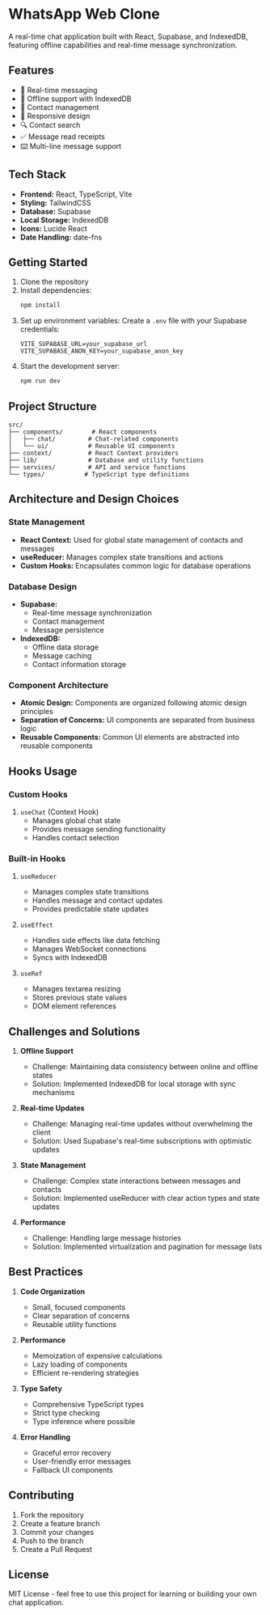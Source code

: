 # WhatsApp Web Clone

A real-time chat application built with React, Supabase, and IndexedDB, featuring offline capabilities and real-time message synchronization.

## Features

- 💬 Real-time messaging
- 🔄 Offline support with IndexedDB
- 👤 Contact management
- 📱 Responsive design
- 🔍 Contact search
- ✅ Message read receipts
- ⌨️ Multi-line message support

## Tech Stack

- **Frontend:** React, TypeScript, Vite
- **Styling:** TailwindCSS
- **Database:** Supabase
- **Local Storage:** IndexedDB
- **Icons:** Lucide React
- **Date Handling:** date-fns

## Getting Started

1. Clone the repository
2. Install dependencies:
   ```bash
   npm install
   ```
3. Set up environment variables:
   Create a `.env` file with your Supabase credentials:
   ```
   VITE_SUPABASE_URL=your_supabase_url
   VITE_SUPABASE_ANON_KEY=your_supabase_anon_key
   ```
4. Start the development server:
   ```bash
   npm run dev
   ```

## Project Structure

```
src/
├── components/        # React components
│   ├── chat/         # Chat-related components
│   └── ui/           # Reusable UI components
├── context/          # React Context providers
├── lib/              # Database and utility functions
├── services/         # API and service functions
└── types/           # TypeScript type definitions
```

## Architecture and Design Choices

### State Management
- **React Context:** Used for global state management of contacts and messages
- **useReducer:** Manages complex state transitions and actions
- **Custom Hooks:** Encapsulates common logic for database operations

### Database Design
- **Supabase:** 
  - Real-time message synchronization
  - Contact management
  - Message persistence
- **IndexedDB:**
  - Offline data storage
  - Message caching
  - Contact information storage

### Component Architecture
- **Atomic Design:** Components are organized following atomic design principles
- **Separation of Concerns:** UI components are separated from business logic
- **Reusable Components:** Common UI elements are abstracted into reusable components

## Hooks Usage

### Custom Hooks

1. `useChat` (Context Hook)
   - Manages global chat state
   - Provides message sending functionality
   - Handles contact selection

### Built-in Hooks

1. `useReducer`
   - Manages complex state transitions
   - Handles message and contact updates
   - Provides predictable state updates

2. `useEffect`
   - Handles side effects like data fetching
   - Manages WebSocket connections
   - Syncs with IndexedDB

3. `useRef`
   - Manages textarea resizing
   - Stores previous state values
   - DOM element references

## Challenges and Solutions

1. **Offline Support**
   - Challenge: Maintaining data consistency between online and offline states
   - Solution: Implemented IndexedDB for local storage with sync mechanisms

2. **Real-time Updates**
   - Challenge: Managing real-time updates without overwhelming the client
   - Solution: Used Supabase's real-time subscriptions with optimistic updates

3. **State Management**
   - Challenge: Complex state interactions between messages and contacts
   - Solution: Implemented useReducer with clear action types and state updates

4. **Performance**
   - Challenge: Handling large message histories
   - Solution: Implemented virtualization and pagination for message lists

## Best Practices

1. **Code Organization**
   - Small, focused components
   - Clear separation of concerns
   - Reusable utility functions

2. **Performance**
   - Memoization of expensive calculations
   - Lazy loading of components
   - Efficient re-rendering strategies

3. **Type Safety**
   - Comprehensive TypeScript types
   - Strict type checking
   - Type inference where possible

4. **Error Handling**
   - Graceful error recovery
   - User-friendly error messages
   - Fallback UI components

## Contributing

1. Fork the repository
2. Create a feature branch
3. Commit your changes
4. Push to the branch
5. Create a Pull Request

## License

MIT License - feel free to use this project for learning or building your own chat application.